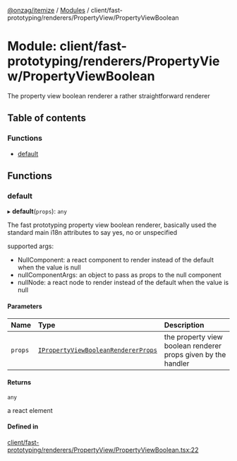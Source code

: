 [@onzag/itemize](../README.md) / [Modules](../modules.md) / client/fast-prototyping/renderers/PropertyView/PropertyViewBoolean

# Module: client/fast-prototyping/renderers/PropertyView/PropertyViewBoolean

The property view boolean renderer a rather straightforward renderer

## Table of contents

### Functions

- [default](client_fast_prototyping_renderers_PropertyView_PropertyViewBoolean.md#default)

## Functions

### default

▸ **default**(`props`): `any`

The fast prototyping property view boolean renderer, basically used
the standard main i18n attributes to say yes, no or unspecified

supported args:
- NullComponent: a react component to render instead of the default when the value is null
- nullComponentArgs: an object to pass as props to the null component
- nullNode: a react node to render instead of the default when the value is null

#### Parameters

| Name | Type | Description |
| :------ | :------ | :------ |
| `props` | [`IPropertyViewBooleanRendererProps`](../interfaces/client_internal_components_PropertyView_PropertyViewBoolean.IPropertyViewBooleanRendererProps.md) | the property view boolean renderer props given by the handler |

#### Returns

`any`

a react element

#### Defined in

[client/fast-prototyping/renderers/PropertyView/PropertyViewBoolean.tsx:22](https://github.com/onzag/itemize/blob/f2db74a5/client/fast-prototyping/renderers/PropertyView/PropertyViewBoolean.tsx#L22)
